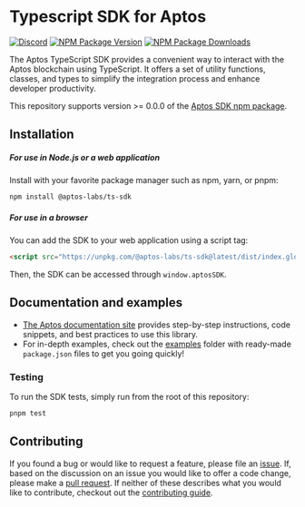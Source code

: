 # Typescript SDK for Aptos

[![Discord][discord-image]][discord-url]
[![NPM Package Version][npm-image-version]][npm-url]
[![NPM Package Downloads][npm-image-downloads]][npm-url]

The Aptos TypeScript SDK provides a convenient way to interact with the Aptos blockchain using TypeScript. It offers a 
set of utility functions, classes, and types to simplify the integration process and enhance developer productivity.

This repository supports version >= 0.0.0 of the [Aptos SDK npm package](https://www.npmjs.com/package/@aptos-labs/ts-sdk).

## Installation

##### For use in Node.js or a web application

Install with your favorite package manager such as npm, yarn, or pnpm:
```bash
npm install @aptos-labs/ts-sdk
```

##### For use in a browser

You can add the SDK to your web application using a script tag:
```html
<script src="https://unpkg.com/@aptos-labs/ts-sdk@latest/dist/index.global.js" />
```

Then, the SDK can be accessed through `window.aptosSDK`.

## Documentation and examples

- [The Aptos documentation site](https://aptos.dev/sdks/ts-sdk/index) provides step-by-step instructions, code snippets, and best practices to use this library.
- For in-depth examples, check out the [examples](https://github.com/aptos-labs/aptos-ts-sdk/examples) folder with ready-made `package.json` files to get you going quickly!

### Testing

To run the SDK tests, simply run from the root of this repository:

```bash
pnpm test
```

## Contributing

If you found a bug or would like to request a feature, please file an [issue](https://github.com/aptos-labs/aptos-ts-sdk/issues/new/choose). 
If, based on the discussion on an issue you would like to offer a code change, please make a [pull request](https://github.com/aptos-labs/aptos-ts-sdk/CONTRIBUTING.md). 
If neither of these describes what you would like to contribute, checkout out the [contributing guide](https://github.com/aptos-labs/aptos-ts-sdk/CONTRIBUTING.md).

[npm-image-version]: https://img.shields.io/npm/v/aptos.svg
[npm-image-downloads]: https://img.shields.io/npm/dm/aptos.svg
[npm-url]: https://npmjs.org/package/@aptos-labs/ts-sdk
[discord-image]: https://img.shields.io/discord/945856774056083548?label=Discord&logo=discord&style=flat~~~~
[discord-url]: https://discord.gg/aptosnetwork
